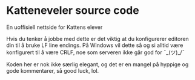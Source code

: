 # Katteneveler source code
En uoffisiell nettside for Kattens elever

Hvis du tenker å jobbe med dette er det viktig at du konfigurerer editoren din til å bruke LF line endings. På Windows vil dette så og si alltid være konfigurert til å være CRLF, noe som serveren ikke går god for ¯\_(ツ)_/¯

Koden her er nok ikke særlig elegant, og det er en mangel på hyppige og gode kommentarer, så good luck, lol.
